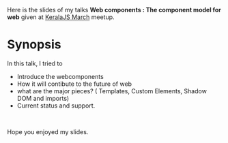 <!--


---
 "Slides : Webcomponents"
date: 2014-04-19 00:00:00 IST
updated: 2014-04-19 00:00:00 IST
categories: talks
---

-->
<!DOCTYPE html>
<html>

<head>
  <title>basic-git-workflow</title>
  <meta charset="utf-8">
  <meta name="viewport" content="width=device-width, initial-scale=1.0">


  <link rel="stylesheet" href="./css/bootstrap.css">
  <link rel="stylesheet" href="./css/bootstrap.grid.css">
  <link rel="stylesheet" href="./css/bootstrap.min.css">
  <link rel="stylesheet" href="./css/bootstrap-reboot.min.css">
  <link rel="stylesheet" href="./css/bootstrap.css.map">
  <link rel="stylesheet" href="./css/blog-home.css">
  <link rel="stylesheet" href="./css/prism.css">
  <script async defer src="./css/prism.js"></script>
</head>

<body>

Here is the slides of my talks **Web components : The component model for web** given at [KeralaJS March](http://keralajs.org/2014/03/14/keralajs-meetup-march-2014) meetup.

# Synopsis

In this talk, I tried to

- Introduce the webcomponents
- How it will contibute to the future of web
- what are the major pieces? ( Templates, Custom Elements, Shadow DOM and imports)
- Current status and support.

<br/>

<script async class="speakerdeck-embed" data-id="e3bd9700936d01318ff73a6edd049e92" data-ratio="1.29456384323641" src="//speakerdeck.com/assets/embed.js"></script>

Hope you enjoyed my slides.
